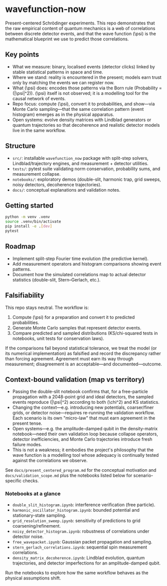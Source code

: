 # wavefunction-now

Present-centered Schrödinger experiments. This repo demonstrates that the raw empirical content of quantum mechanics is a web of correlations between discrete detector events, and that the wave function \(\psi\) is the mathematical blueprint we use to predict those correlations.

## Key points
- What we measure: binary, localised events (detector clicks) linked by stable statistical patterns in space and time.
- Where we stand: reality is encountered in the present; models earn trust only by matching the events we can register now.
- What \(\psi\) does: encodes those patterns via the Born rule (Probability = \(|\psi|^2\)). \(\psi\) itself is not observed; it is a modelling tool for the causal network of events.
- Repo focus: compute \(\psi\), convert it to probabilities, and show—via Monte Carlo sampling—that the same correlation pattern (event histogram) emerges as in the physical apparatus.
- Open systems: evolve density matrices with Lindblad generators or quantum trajectories so that decoherence and realistic detector models live in the same workflow.

## Structure
- `src/`: installable `wavefunction_now` package with split-step solvers, Lindblad/trajectory engines, and measurement + detector utilities.
- `tests/`: pytest suite validating norm conservation, probability sums, and measurement collapse.
- `notebooks/`: exploratory demos (double-slit, harmonic trap, grid sweeps, noisy detectors, decoherence trajectories).
- `docs/`: conceptual explanations and validation notes.

## Getting started
```bash
python -m venv .venv
source .venv/bin/activate
pip install -e .[dev]
pytest
```

## Roadmap
- Implement split-step Fourier time evolution (the predictive kernel).
- Add measurement operators and histogram comparisons showing event patterns.
- Document how the simulated correlations map to actual detector statistics (double-slit, Stern–Gerlach, etc.).

## Falsifiability
This repo stays neutral. The workflow is:
1. Compute \(\psi\) for a preparation and convert it to predicted probabilities.
2. Generate Monte Carlo samples that represent detector events.
3. Compare predicted and sampled distributions (KS/chi-squared tests in notebooks, unit tests for conservation laws).

If the comparisons fail beyond statistical tolerance, we treat the model (or its numerical implementation) as falsified and record the discrepancy rather than forcing agreement. Agreement must earn its way through measurement; disagreement is an acceptable—and documented—outcome.

## Context-bound validation (map vs territory)
- Passing the double-slit notebook confirms that, for a free-particle propagation with a 2048-point grid and ideal detectors, the sampled events reproduce \(|\psi|^2\) according to both \(\chi^2\) and KS statistics.
- Changing the context—e.g. introducing new potentials, coarser/finer grids, or detector noise—requires re-running the validation workflow. Each scenario is its own "micro-law" that must earn agreement in the present tense.
- Open systems—e.g. the amplitude-damped qubit in the density-matrix notebook—need their own validation loop because collapse operators, detector inefficiencies, and Monte Carlo trajectories introduce fresh failure modes.
- This is not a weakness; it embodies the project's philosophy that the wave function is a modelling tool whose adequacy is continually tested against the correlations we observe.

See `docs/present_centered_program.md` for the conceptual motivation and `docs/validation_scope.md` plus the notebooks listed below for scenario-specific checks.

### Notebooks at a glance
- `double_slit_histogram.ipynb`: interference verification (free particle).
- `harmonic_oscillator_histogram.ipynb`: bounded potential and stationary-state sampling.
- `grid_resolution_sweep.ipynb`: sensitivity of predictions to grid coarsening/refinement.
- `noisy_detector_histogram.ipynb`: robustness of correlations under detector noise.
- `free_wavepacket.ipynb`: Gaussian packet propagation and sampling.
- `stern_gerlach_correlations.ipynb`: sequential spin measurement correlations.
- `density_matrix_decoherence.ipynb`: Lindblad evolution, quantum trajectories, and detector imperfections for an amplitude-damped qubit.

Run the notebooks to explore how the same workflow behaves as the physical assumptions shift.
